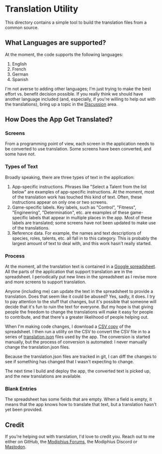 # Translation Utility

This directory contains a simple tool to build the translation files from a common source.

## What Languages are supported?

At the moment, the code supports the following languages:

1. English
2. French
3. German
4. Spanish

I'm not averse to adding other languages; I'm just trying to make the best effort vs. benefit decision possible.
If you really think we should have another language included (and, especially, if you're willing to help out
with the translations), bring up a topic in the [Discussion](https://github.com/bcholmes/StarTrek2d20/discussions) area.

## How Does the App Get Translated?

### Screens

From a programming point of view, each screen in the application needs to be converted to use translation. Some
screens have been converted, and some have not.

### Types of Text

Broadly speaking, there are three types of text in the application:

1. App-specific instructions. Phrases like "Select a Talent from the list below" are examples of app-specific
   instructions. At the moment, most of the translation work has touched this kind of text. Often, these
   instructions appear on only one or two screens.
2. Game-specific labels. Key labels, such as "Control", "Fitness", "Engineering", "Determination", etc. are
   examples of these game-specific labels that appear in multiple places in the app. Most of these labels are
   translated; some screens have not been updated to make use of the translations.
3. Reference data. For example, the names and text descriptions of species, roles, talents, etc. all fall in to
   this category. This is probably the largest amount of text to deal with, and this work hasn't really started.

### Process

At the moment, all the translation text is contained in a
[Google spreadsheet](https://docs.google.com/spreadsheets/d/18cEtoyIYaEx6arl5gjypqzlPULcFgkd34Ua9YFn33Cs).
All the parts of the application that support translation are in the spreadsheet. I periodically put new
lines in the spreadsheet as I revise more and more screens to support translation.

Anyone (including me) can update the text in the spreadsheet to provide a translation. Does that seem like
it could be abused? Yes, sadly, it does. I try to pay attention to the stuff that changes, but it's possible
that someone will decide that it's fun to ruin the text for everyone. But my hope is that giving people the
freedom to change the translations will make it easy for people to contribute, and that there's a greater
likelihood of people helping out.

When I'm making code changes, I download a
[CSV copy](https://github.com/bcholmes/StarTrek2d20/blob/sta-complete/translation/translations.csv)
of the spreadsheet. I then run a utility on the CSV to convert the CSV file in to a series of
[translation.json](https://github.com/bcholmes/StarTrek2d20/blob/sta-complete/WebTools/src/i18n/locales/en/translations.json)
files used by the app. The conversion is started manually, but the process of conversion is
automated: I never manually change the translation.json files.

Because the translation.json files are tracked in git, I can diff the changes to see if something has
changed that I wasn't expecting to change.

The next time I build and deploy the app, the converted text is picked up, and the new translations are
available.

### Blank Entries

The spreadsheet has some fields that are empty. When a field is empty, it means that the app knows how
to translate that text, but a translation hasn't yet been provided.

## Credit

If you're helping out with translation, I'd love to credit you. Reach out to me either on GitHub, the
[Modiphius Forums](https://forums.modiphius.com/t/star-trek-adventures-online-character-generator/94/425),
the Modiphius Discord or [Mastodon](https://tech.lgbt/@bcholmes).